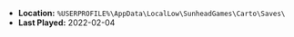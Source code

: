 * **Location:** `%USERPROFILE%\AppData\LocalLow\SunheadGames\Carto\Saves\`
* **Last Played:** 2022-02-04
